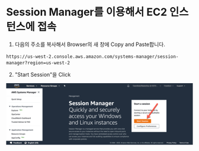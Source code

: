 # Session Manager를 이용해서 EC2 인스턴스에 접속

1. 다음의 주소를 복사해서 Browser의 새 창에 Copy and Paste합니다.

`https://us-west-2.console.aws.amazon.com/systems-manager/session-manager?region=us-west-2`

2. "Start Session"을 Click

<kbd> ![GitHub Logo](images/1-start-session.png) </kbd>

